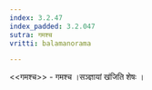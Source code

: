 ```yaml
---
index: 3.2.47
index_padded: 3.2.047
sutra: गमश्च
vritti: balamanorama

---
```

<<गमश्च>> - गमश्च ।सञ्ज्ञायां ख॑जिति शेषः ।